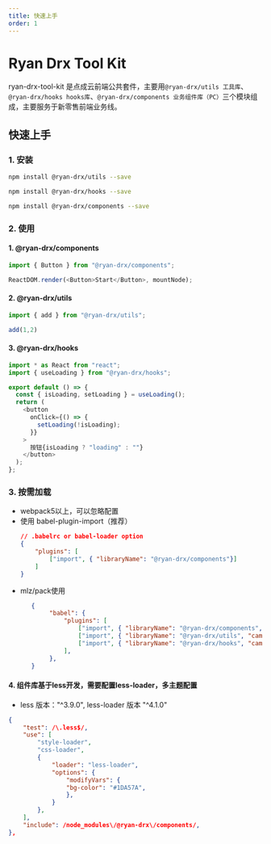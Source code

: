 ```yaml
---
title: 快速上手
order: 1
---
```


# Ryan Drx Tool Kit

ryan-drx-tool-kit 是点成云前端公共套件，主要用`@ryan-drx/utils 工具库`、`@ryan-drx/hooks hooks库`、`@ryan-drx/components 业务组件库（PC）`三个模块组成，主要服务于新零售前端业务线。

## 快速上手
### 1. 安装

```bash
npm install @ryan-drx/utils --save

npm install @ryan-drx/hooks --save

npm install @ryan-drx/components --save
```

### 2. 使用
#### 1. **@ryan-drx/components**
``` ts
import { Button } from "@ryan-drx/components";

ReactDOM.render(<Button>Start</Button>, mountNode);
```

#### 2. **@ryan-drx/utils**
``` ts
import { add } from "@ryan-drx/utils";

add(1,2)
```

#### 3. **@ryan-drx/hooks**
``` ts
import * as React from "react";
import { useLoading } from "@ryan-drx/hooks";

export default () => {
  const { isLoading, setLoading } = useLoading();
  return (
    <button
      onClick={() => {
        setLoading(!isLoading);
      }}
    >
      按钮{isLoading ? "loading" : ""}
    </button>
  );
};
```

### 3. 按需加载
* webpack5以上，可以忽略配置
* 使用 babel-plugin-import（推荐）
    ``` json
    // .babelrc or babel-loader option
    {
        "plugins": [
            ["import", { "libraryName": "@ryan-drx/components"}]
        ]
    }
    ```
* mlz/pack使用
    ```json
       {
            "babel": {
                "plugins": [
                    ["import", { "libraryName": "@ryan-drx/components", "camel2DashComponentName": false }],
                    ["import", { "libraryName": "@ryan-drx/utils", "camel2DashComponentName": false }],
                    ["import", { "libraryName": "@ryan-drx/hooks", "camel2DashComponentName": false }],
                ],
            },
       }
    ```
#### 4. 组件库基于less开发，需要配置less-loader，多主题配置

* less 版本："^3.9.0", less-loader 版本 "^4.1.0" 

```json
{
    "test": /\.less$/,
    "use": [
        "style-loader",
        "css-loader",
        { 
            "loader": "less-loader",
            "options": {
                "modifyVars": {
                "bg-color": "#1DA57A",
                },
            } 
        },
    ],
    "include": /node_modules\/@ryan-drx\/components/,
},
```